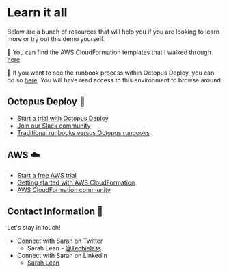 
# Learn it all 

Below are a bunch of resources that will help you if you are looking to learn more or try out this demo yourself. 

📄 You can find the AWS CloudFormation templates that I walked through [here](https://github.com/weeyin83/Presentations/tree/main/2022/awscloudformation/templates)

🐙 If you want to see the runbook process within Octopus Deploy, you can do so [here](https://webinar.octopus.app/app#/Spaces-322/).  You will have read access to this environment to browse around. 


## Octopus Deploy 🐙
- [Start a trial with Octopus Deploy](https://octopus.com/start?utm_campaign=awscloudformation&utm_medium=webinar&utm_source=sarah)
- [Join our Slack community](https://octopus.com/slack?utm_campaign=awscloudformation&utm_medium=webinar&utm_source=sarah) 
- [Traditional runbooks versus Octopus runbooks](https://octopus.com/blog/traditional-runbooks-vs-octopus-runbooks?utm_campaign=awscloudformation&utm_medium=webinar&utm_source=sarah)


## AWS ☁️
- [Start a free AWS trial](https://aws.amazon.com/free/)
- [Getting started with AWS CloudFormation](https://aws.amazon.com/cloudformation/getting-started/)
- [AWS CloudFormation community](https://github.com/aws-cloudformation)


## Contact Information 👋

Let's stay in touch! 

- Connect with Sarah on Twitter
    - Sarah Lean - [@Techielass](https://twitter.com/techielass)
- Connect with Sarah on LinkedIn
    - [Sarah Lean](https://in.linkedin.com/in/sazlean)


